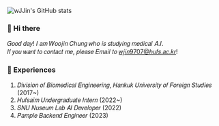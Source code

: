 <!--
**wJJin/wJJin** is a ✨ _special_ ✨ repository because its `README.md` (this file) appears on your GitHub profile.

Here are some ideas to get you started:

- 🔭 I’m currently working on ...
- 🌱 I’m currently learning ...
- 👯 I’m looking to collaborate on ...
- 🤔 I’m looking for help with ...
- 💬 Ask me about ...
- 📫 How to reach me: ...
- 😄 Pronouns: ...
- ⚡ Fun fact: ...
-->

![wJJin's GitHub stats](https://github-readme-stats-sigma-five.vercel.app/api?username=wJJin&show_icons=true&theme=graywhite)
<br>

### :wave: Hi there
𝐺𝑜𝑜𝑑 𝑑𝑎𝑦! 𝐼 𝑎𝑚 𝑊𝑜𝑜𝑗𝑖𝑛 𝐶ℎ𝑢𝑛𝑔 𝑤ℎ𝑜 𝑖𝑠 𝑠𝑡𝑢𝑑𝑦𝑖𝑛𝑔 𝑚𝑒𝑑𝑖𝑐𝑎𝑙 𝐴.𝐼.  
𝐼𝑓 𝑦𝑜𝑢 𝑤𝑎𝑛𝑡 𝑡𝑜 𝑐𝑜𝑛𝑡𝑎𝑐𝑡 𝑚𝑒, 𝑝𝑙𝑒𝑎𝑠𝑒 𝐸𝑚𝑎𝑖𝑙 𝑡𝑜 𝑤𝑗𝑖𝑛9707@ℎ𝑢𝑓𝑠.𝑎𝑐.𝑘𝑟!

###  :stars: Experiences
  1. 𝐷𝑖𝑣𝑖𝑠𝑖𝑜𝑛 𝑜𝑓 𝐵𝑖𝑜𝑚𝑒𝑑𝑖𝑐𝑎𝑙 𝐸𝑛𝑔𝑖𝑛𝑒𝑒𝑟𝑖𝑛𝑔, 𝐻𝑎𝑛𝑘𝑢𝑘 𝑈𝑛𝑖𝑣𝑒𝑟𝑠𝑖𝑡𝑦 𝑜𝑓 𝐹𝑜𝑟𝑒𝑖𝑔𝑛 𝑆𝑡𝑢𝑑𝑖𝑒𝑠 (2017~)
  3. 𝐻𝑢𝑓𝑠𝑎𝑖𝑚 𝑈𝑛𝑑𝑒𝑟𝑔𝑟𝑎𝑑𝑢𝑎𝑡𝑒 𝐼𝑛𝑡𝑒𝑟𝑛 (2022~)
  4. 𝑆𝑁𝑈 𝑁𝑢𝑠𝑒𝑢𝑚 𝐿𝑎𝑏 𝐴𝐼 𝐷𝑒𝑣𝑒𝑙𝑜𝑝𝑒𝑟 (2022)
  5. 𝑃𝑎𝑚𝑝𝑙𝑒 𝐵𝑎𝑐𝑘𝑒𝑛𝑑 𝐸𝑛𝑔𝑖𝑛𝑒𝑒𝑟 (2023)
</div>
